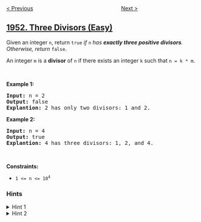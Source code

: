 <!--|This file generated by command(leetcode description); DO NOT EDIT.    |-->
<!--+----------------------------------------------------------------------+-->
<!--|@author    openset <openset.wang@gmail.com>                           |-->
<!--|@link      https://github.com/openset                                 |-->
<!--|@home      https://github.com/openset/leetcode                        |-->
<!--+----------------------------------------------------------------------+-->

[< Previous](../all-the-pairs-with-the-maximum-number-of-common-followers "All the Pairs With the Maximum Number of Common Followers")
　　　　　　　　　　　　　　　　
[Next >](../maximum-number-of-weeks-for-which-you-can-work "Maximum Number of Weeks for Which You Can Work")

## [1952. Three Divisors (Easy)](https://leetcode.com/problems/three-divisors "三除数")

<p>Given an integer <code>n</code>, return <code>true</code><em> if </em><code>n</code><em> has <strong>exactly three positive divisors</strong>. Otherwise, return </em><code>false</code>.</p>

<p>An integer <code>m</code> is a <strong>divisor</strong> of <code>n</code> if there exists an integer <code>k</code> such that <code>n = k * m</code>.</p>

<p>&nbsp;</p>
<p><strong>Example 1:</strong></p>

<pre>
<strong>Input:</strong> n = 2
<strong>Output:</strong> false
<strong>Explantion:</strong> 2 has only two divisors: 1 and 2.
</pre>

<p><strong>Example 2:</strong></p>

<pre>
<strong>Input:</strong> n = 4
<strong>Output:</strong> true
<strong>Explantion:</strong> 4 has three divisors: 1, 2, and 4.
</pre>

<p>&nbsp;</p>
<p><strong>Constraints:</strong></p>

<ul>
	<li><code>1 &lt;= n &lt;= 10<sup>4</sup></code></li>
</ul>

### Hints
<details>
<summary>Hint 1</summary>
You can count the number of divisors and just check that they are 3
</details>

<details>
<summary>Hint 2</summary>
Beware of the case of n equal 1 as some solutions might fail in it
</details>
